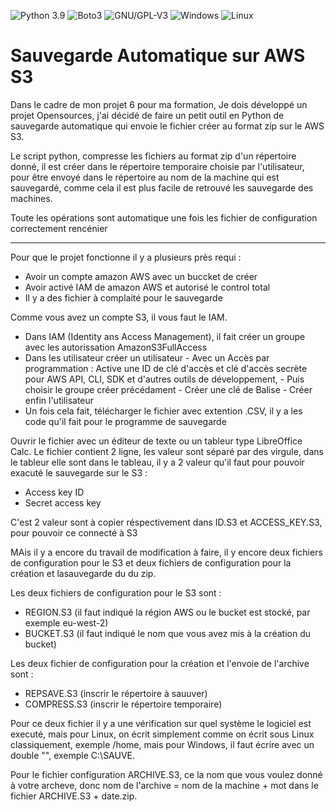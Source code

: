 ![Python 3.9](https://img.shields.io/badge/python-3.9%2B-green)
![Boto3](https://img.shields.io/badge/boto3-AWS_S3-yellow)
![GNU/GPL-V3](https://img.shields.io/badge/GNU-GPLv3-blue)
![Windows](https://img.shields.io/badge/Compatible-Windows-red)
![Linux](https://img.shields.io/badge/Compatible-Linux-white)

# Sauvegarde Automatique sur AWS S3

Dans le cadre de mon projet 6 pour ma formation, Je dois développé un projet Opensources, j'ai décidé de faire un petit outil en Python de sauvegarde automatique qui envoie le fichier créer au format zip sur le AWS S3.

Le script python, compresse les fichiers au format zip d'un répertoire donné, il est créer dans le répertoire temporaire choisie par l'utilisateur, pour être envoyé dans le répertoire au nom de la machine qui est sauvegardé, comme cela il est plus facile de retrouvé les sauvegarde des machines.

Toute les opérations sont automatique une fois les fichier de configuration correctement rencénier

_________________________________________________________________________________________________________________________________________________________________________________

Pour que le projet fonctionne il y a plusieurs près requi :

  - Avoir un compte amazon AWS avec un buccket de créer
  - Avoir activé IAM de amazon AWS et autorisé le control total
  - Il y a des fichier à complaité pour le sauvegarde

Comme vous avez un compte S3, il vous faut le IAM.

  - Dans IAM (Identity ans Access Management), il fait créer un groupe avec les autorissation AmazonS3FullAccess
  - Dans les utilisateur créer un utilisateur 
        - Avec un Accès par programmation : Active une ID de clé d'accès et clé d'accès secrète pour AWS API, CLI, SDK et d'autres outils de développement, 
        - Puis choisir le groupe créer précédament
        - Créer une clé de Balise
        - Créer enfin l'utilisateur
  - Un fois cela fait, télécharger le fichier avec extention .CSV, il y a les code qu'il fait pour le programme de sauvegarde

Ouvrir le fichier avec un éditeur de texte ou un tableur type LibreOffice Calc.
Le fichier contient 2 ligne, les valeur sont séparé par des virgule, dans le tableur elle sont dans le tableau, il y a 2 valeur qu'il faut pour pouvoir exacuté le sauvegarde sur le S3 :

  - Access key ID
  - Secret access key

C'est 2 valeur sont à copier réspectivement dans ID.S3 et ACCESS_KEY.S3, pour pouvoir ce connecté à S3

MAis il y a encore du travail de modification à faire, il y encore deux fichiers de configuration pour le S3 et deux fichiers de configuration pour la création et lasauvegarde du du zip.

Les deux fichiers de configuration pour le S3 sont :

  - REGION.S3 (il faut indiqué la région AWS ou le bucket est stocké, par exemple eu-west-2)
  - BUCKET.S3 (il faut indiqué le nom que vous avez mis à la création du bucket)

Les deux fichier de configuration pour la création et l'envoie de l'archive sont :

  - REPSAVE.S3 (inscrir le répertoire à sauuver)
  - COMPRESS.S3 (inscrir le répertoire temporaire)

Pour ce deux fichier il y a une vérification sur quel système le logiciel est executé, mais pour Linux, on écrit simplement comme on écrit sous Linux classiquement, exemple /home, mais pour Windows, il faut écrire avec un double "\", exemple C:\\SAUVE.

Pour le fichier configuration ARCHIVE.S3, ce la nom que vous voulez donné à votre archeve, donc nom de l'archive = nom de la machine + mot dans le fichier ARCHIVE.S3 + date.zip.

